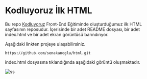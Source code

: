 # Kodluyoruz İlk HTML
Bu repo [Kodluyoruz](https://www.kodluyoruz.org) Front-End Eğitiminde oluşturduğumuz ilk HTML sayfasının reposudur. İçerisinde bir adet README dosyası, bir adet index.html ve bir adet ekran görüntüsü barındırıyor.

Aşağıdaki linkten projeye ulaşabilirsiniz.

`https://github.com/senakanoglu/html.git`

index.html dosyasına tıklandığında aşağıdaki görüntü oluşmaktadır.

![ss](https://r.resimlink.com/wy4Xg8.png)